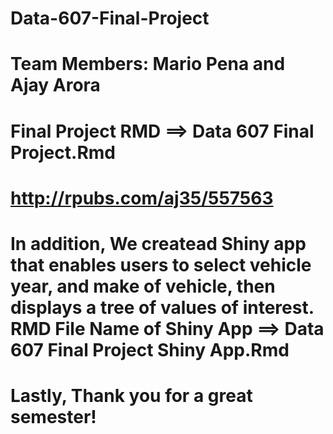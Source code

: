 # Data-607-Final-Project
# Team Members: Mario Pena and Ajay Arora
# Final Project RMD ==> Data 607 Final Project.Rmd
# http://rpubs.com/aj35/557563
# In addition, We createad Shiny app that enables users to select vehicle year, and make of vehicle, then displays a tree of values of interest.  RMD File Name of Shiny App ==> Data 607 Final Project Shiny App.Rmd
#  Lastly, Thank you for a great semester!
